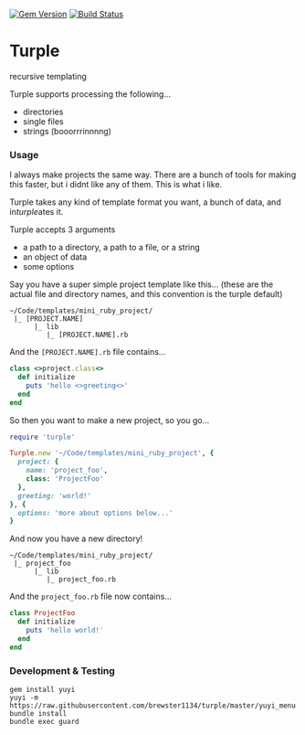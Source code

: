 [![Gem Version](https://badge.fury.io/rb/turple.svg)](http://badge.fury.io/rb/turple)
[![Build Status](https://travis-ci.org/brewster1134/turple.svg?branch=master)](https://travis-ci.org/brewster1134/turple)

# Turple
recursive templating

Turple supports processing the following...

* directories
* single files
* strings (booorrrinnnng)

### Usage

I always make projects the same way.  There are a bunch of tools for making this faster, but i didnt like any of them.  This is what i like.

Turple takes any kind of template format you want, a bunch of data, and in*turple*ates it.

Turple accepts 3 arguments
* a path to a directory, a path to a file, or a string
* an object of data
* some options

Say you have a super simple project template like this... (these are the actual file and directory names, and this convention is the turple default)
```shell
~/Code/templates/mini_ruby_project/
 |_ [PROJECT.NAME]
      |_ lib
         |_ [PROJECT.NAME].rb
```

And the `[PROJECT.NAME].rb` file contains...
```ruby
class <>project.class<>
  def initialize
    puts 'hello <>greeting<>'
  end
end
```

So then you want to make a new project, so you go...

```ruby
require 'turple'

Turple.new '~/Code/templates/mini_ruby_project', {
  project: {
    name: 'project_foo',
    class: 'ProjectFoo'
  },
  greeting: 'world!'
}, {
  options: 'more about options below...'
}
```

And now you have a new directory!
```shell
~/Code/templates/mini_ruby_project/
 |_ project_foo
      |_ lib
         |_ project_foo.rb
```

And the `project_foo.rb` file now contains...
```ruby
class ProjectFoo
  def initialize
    puts 'hello world!'
  end
end
```

### Development & Testing

```shell
gem install yuyi
yuyi -m https://raw.githubusercontent.com/brewster1134/turple/master/yuyi_menu
bundle install
bundle exec guard
```
